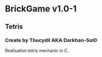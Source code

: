 # BrickGame v1.0-1
## Tetris
### Create by Thucydil AKA Darkhan-Sol0
Realisation tetris mechanic in C.
